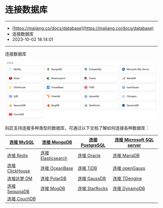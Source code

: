 # 连接数据库

---

* [https://majiang.co/docs/database](https://majiang.co/docs/database)
* 连接数据库
* 2023-10-02 18:14:01

---

连接数据库

​![](assets/1_1_7-20231002181401-nfbp5c7.png)​

码匠支持连接多种类型的数据库，可通过以下文档了解如何连接各种数据库：

|[连接 MySQL](https://majiang.co/docs/database/mysql)|[连接 MongoDB](https://majiang.co/docs/database/mongodb)|[连接 PostgreSQL](https://majiang.co/docs/database/postgresql)|[连接 Microsoft SQL server](https://majiang.co/docs/database/ms-SQL-server)|
| --| --| --| --|
|[连接 Redis](https://majiang.co/docs/database/redis)|[连接 Elasticsearch](https://majiang.co/docs/database/elasticsearch)|[连接 Oracle](https://majiang.co/docs/database/oracle)|[连接 MariaDB](https://majiang.co/docs/database/mariadb)|
|[连接 ClickHouse](https://majiang.co/docs/database/clickhouse)|[连接 OceanBase](https://majiang.co/docs/database/oceanbase)|[连接 TiDB](https://majiang.co/docs/database/TiDB)|[连接 openGauss](https://majiang.co/docs/database/openGauss)|
|[连接达梦 DM](https://majiang.co/docs/database/dameng)|[连接 PolarDB](https://majiang.co/docs/database/polardb)|[连接 GaussDB](https://majiang.co/docs/database/gaussdb)|[连接 TDengine](https://majiang.co/docs/database/tdengine)|
|[连接 SequoiaDB](https://majiang.co/docs/database/sequoiadb)|[连接 MogDB](https://majiang.co/docs/database/mogdb)|[连接 StarRocks](https://majiang.co/docs/database/starrocks)|[连接 DynamoDB](https://majiang.co/docs/database/dynamodb)|
|[连接 CouchDB](https://majiang.co/docs/database/couchdb)||||
